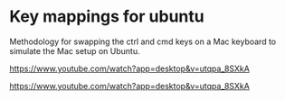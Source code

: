 # Key mappings for ubuntu

Methodology for swapping the ctrl and cmd keys on a Mac keyboard to simulate the Mac setup on Ubuntu.

https://www.youtube.com/watch?app=desktop&v=utqpa_8SXkA

https://www.youtube.com/watch?app=desktop&v=utqpa_8SXkA